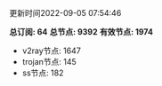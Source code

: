 更新时间2022-09-05 07:54:46

**总订阅: 64**
**总节点: 9392**
**有效节点: 1974**
- v2ray节点: 1647
- trojan节点: 145
- ss节点: 182
